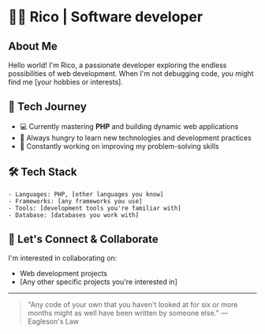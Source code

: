 # 👨‍💻 Rico | Software developer

## About Me
Hello world! I'm Rico, a passionate developer exploring the endless possibilities of web development. When I'm not debugging code, you might find me [your hobbies or interests].

## 🚀 Tech Journey
- 💻 Currently mastering **PHP** and building dynamic web applications
- 🧠 Always hungry to learn new technologies and development practices
- 🔭 Constantly working on improving my problem-solving skills

## 🛠️ Tech Stack
```
- Languages: PHP, [other languages you know]
- Frameworks: [any frameworks you use]
- Tools: [development tools you're familiar with]
- Database: [databases you work with]
```

## 🤝 Let's Connect & Collaborate
I'm interested in collaborating on:
- Web development projects
- [Any other specific projects you're interested in]


---

> "Any code of your own that you haven't looked at for six or more months might as well have been written by someone else." — Eagleson's Law

<!---
Thanks for visiting my GitHub profile! Feel free to explore my repositories and don't hesitate to reach out for collaboration or just to say hi!
--->

